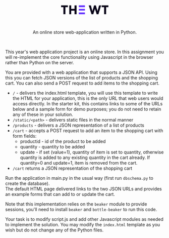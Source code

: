<br>
<p align="center">
    <img alt="The WT" src="/static/img/logo.png" width="150px">
</p>
<br>
<p align="center">
  An online store web-application written in Python.
</p>
<br>

This year's web application project is an online store.  In this assignment you will 
re-implement the core functionality using Javascript in the browser rather than 
Python on the server. 

You are provided with a web application that supports a JSON API. Using this you can fetch
JSON versions of the list of products and the shopping cart.  You can also send a
POST request to add items to the shopping cart. 

  * `/` - delivers the index.html template, you will use this template to write the HTML for your application, this is the only URL that web users would access directly.  In the starter kit, this contains links to some of the URLs below and a sample form for demo purposes; you do not need to retain any of these in your solution.
  * `/static/<path>` - delivers static files in the normal manner
  * `/products` - delivers a JSON representation of a list of products
  * `/cart` - accepts a POST request to add an item to the shopping cart with form fields:
      * productid - id of the product to be added
      * quantity - quantity to be added
      * update - if set (value=1), quantity of item is set to quantity, otherwise quantity is added to any existing quantity in the cart already. If quantity=0 and update=1, item is removed from the cart.
  * `/cart` returns a JSON representation of the shopping cart

Run the application in main.py in the usual way (first run `dbschema.py` to create the database).  
The default HTML page delivered links to the two JSON URLs and provides an example forms that can add to 
or update the cart.  

Note that this implementation relies on the `beaker` module to provide sessions, you'll need to install
`beaker` and `bottle-beaker` to run this code.  

Your task is to modify script.js and add other Javascript modules as needed to implement the solution.  You may modify
the `index.html` template as you wish but do not change any of the Python files.  